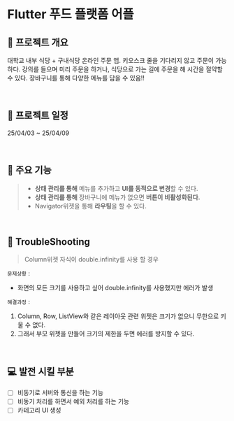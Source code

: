 # Flutter 푸드 플랫폼 어플

## 📣 프로젝트 개요

대학교 내부 식당 + 구내식당 온라인 주문 앱. 키오스크 줄을 기다리지 않고 주문이 가능하다.      강의를 들으며 미리 주문을 하거나, 식당으로 가는 길에 주문을 해 시간을 절약할 수 있다.    장바구니를 통해 다양한 메뉴를 담을 수 있음!!

<br/>

## 📆 프로젝트 일정

25/04/03 ~ 25/04/09

<br/>

## 📑 주요 기능

> - **상태 관리를 통해** 메뉴를 추가하고 **UI를 동적으로 변경**할 수 있다.
> - **상태 관리를 통해** 장바구니에 메뉴가 없으면 **버튼이 비활성화된다.**
> - Navigator위젯을 통해 **라우팅**을 할 수 있다.

<br/>

## 🚨 TroubleShooting

> Column위젯 자식이 double.infinity를 사용 할 경우

`문제상황` :

- 화면의 모든 크기를 사용하고 싶어 double.infinity를 사용했지만 에러가 발생

`해결과정` :

1. Column, Row, ListView와 같은 레이아웃 관련 위젯은 크기가 없으니 무한으로 키울 수 없다.
2. 그래서 부모 위젯을 만들어 크기의 제한을 두면 에러를 방지할 수 있다.

<br/>

## 💻 발전 시킬 부분

- [ ] 비동기로 서버와 통신을 하는 기능
- [ ] 비동기 처리를 하면서 예외 처리를 하는 기능
- [ ] 카테고리 UI 생성
